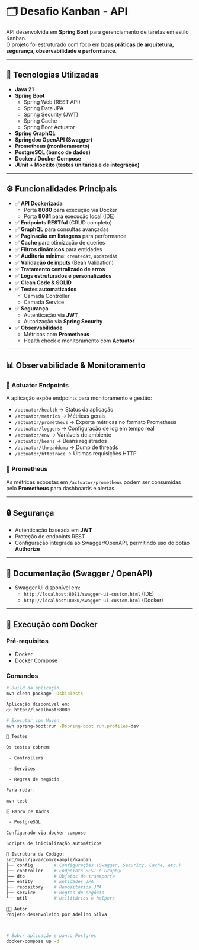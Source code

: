 # 🗂️ Desafio Kanban - API

API desenvolvida em **Spring Boot** para gerenciamento de tarefas em estilo Kanban.  
O projeto foi estruturado com foco em **boas práticas de arquitetura, segurança, observabilidade e performance**.

---

## 🚀 Tecnologias Utilizadas

- **Java 21**
- **Spring Boot**
  - Spring Web (REST API)
  - Spring Data JPA
  - Spring Security (JWT)
  - Spring Cache
  - Spring Boot Actuator
- **Spring GraphQL**
- **Springdoc OpenAPI (Swagger)**
- **Prometheus (monitoramento)**
- **PostgreSQL (banco de dados)**
- **Docker / Docker Compose**
- **JUnit + Mockito (testes unitários e de integração)**

---

## ⚙️ Funcionalidades Principais

- ✅ **API Dockerizada**
  - Porta **8080** para execução via Docker
  - Porta **8081** para execução local (IDE)
- ✅ **Endpoints RESTful** (CRUD completo)
- ✅ **GraphQL** para consultas avançadas
- ✅ **Paginação em listagens** para performance
- ✅ **Cache** para otimização de queries
- ✅ **Filtros dinâmicos** para entidades
- ✅ **Auditoria mínima**: `createdAt`, `updatedAt`
- ✅ **Validação de inputs** (Bean Validation)
- ✅ **Tratamento centralizado de erros**
- ✅ **Logs estruturados e personalizados**
- ✅ **Clean Code & SOLID**
- ✅ **Testes automatizados**
  - Camada Controller
  - Camada Service
- ✅ **Segurança**
  - Autenticação via **JWT**
  - Autorização via **Spring Security**
- ✅ **Observabilidade**
  - Métricas com **Prometheus**
  - Health check e monitoramento com **Actuator**

---

## 📊 Observabilidade & Monitoramento

### 🔹 Actuator Endpoints
A aplicação expõe endpoints para monitoramento e gestão:

- `/actuator/health` → Status da aplicação  
- `/actuator/metrics` → Métricas gerais  
- `/actuator/prometheus` → Exporta métricas no formato Prometheus  
- `/actuator/loggers` → Configuração de log em tempo real  
- `/actuator/env` → Variáveis de ambiente  
- `/actuator/beans` → Beans registrados  
- `/actuator/threaddump` → Dump de threads  
- `/actuator/httptrace` → Últimas requisições HTTP  

### 🔹 Prometheus
As métricas expostas em `/actuator/prometheus` podem ser consumidas pelo **Prometheus** para dashboards e alertas.

---

## 🔒 Segurança

- Autenticação baseada em **JWT**
- Proteção de endpoints REST
- Configuração integrada ao Swagger/OpenAPI, permitindo uso do botão **Authorize**

---

## 📖 Documentação (Swagger / OpenAPI)

- Swagger UI disponível em:
  - `http://localhost:8081/swagger-ui-custom.html` (IDE)
  - `http://localhost:8080/swagger-ui-custom.html` (Docker)

---

## 🐳 Execução com Docker

### Pré-requisitos
- Docker
- Docker Compose

### Comandos
```bash
# Build da aplicação
mvn clean package -DskipTests

Aplicação disponível em:
👉 http://localhost:8080

# Executar com Maven
mvn spring-boot:run -Dspring-boot.run.profiles=dev

🧪 Testes

Os testes cobrem:

 - Controllers

 - Services

 - Regras de negócio

Para rodar:

mvn test

🗄️ Banco de Dados

 - PostgreSQL

Configurado via docker-compose

Scripts de inicialização automáticos

📌 Estrutura de Código:
src/main/java/com/example/kanban
├── config        # Configurações (Swagger, Security, Cache, etc.)
├── controller    # Endpoints REST e GraphQL
├── dto           # Objetos de transporte
├── entity        # Entidades JPA
├── repository    # Repositórios JPA
├── service       # Regras de negócio
└── util          # Utilitários e helpers

👨‍💻 Autor
Projeto desenvolvido por Adelino Silva



# Subir aplicação e banco Postgres
docker-compose up -d
